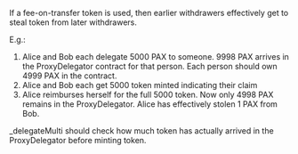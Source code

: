 If a fee-on-transfer token is used, then earlier withdrawers effectively get to steal token from later withdrawers.

E.g.:

1. Alice and Bob each delegate 5000 PAX to someone. 9998 PAX arrives in the ProxyDelegator contract for that person. Each person should own 4999 PAX in the contract.
2. Alice and Bob each get 5000 token minted indicating their claim
3. Alice reimburses herself for the full 5000 token. Now only 4998 PAX remains in the ProxyDelegator. Alice has effectively stolen 1 PAX from Bob.

 _delegateMulti should check how much token has actually arrived  in the ProxyDelegator before minting token.